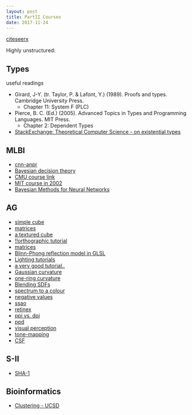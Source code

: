 ```yaml
---
layout: post
title: PartII Courses
date: 2017-11-24
---
```


[citeseerx](http://citeseerx.ist.psu.edu/index)

Highly unstructured:

## Types
useful readings
* Girard, J-Y. (tr. Taylor, P. & Lafont, Y.) (1989). Proofs and types. Cambridge University Press.
    * Chapter 11: System F (PLC) 
* Pierce, B. C. (Ed.) (2005). Advanced Topics in Types and Programming Languages. MIT Press.
    * Chapter 2: Dependent Types
* [StackExchange: Theoretical Computer Science - on existential types](https://cstheory.stackexchange.com/questions/32515/universal-and-existential-types)

## MLBI
* [cnn-anpr](https://matthewearl.github.io/2016/05/06/cnn-anpr)
* [Bayesian decision theory](http://www.cogsci.ucsd.edu/~ajyu/Teaching/Tutorials/bayes_dt.pdf)
* [CMU course link](https://www.cs.cmu.edu/afs/cs/academic/class/15782-f06/)
* [MIT course in 2002](https://ocw.mit.edu/courses/electrical-engineering-and-computer-science/6-825-techniques-in-artificial-intelligence-sma-5504-fall-2002/index.htm)
* [Bayesian Methods for Neural Networks](https://www.cs.cmu.edu/afs/cs/academic/class/15782-f06/slides/bayesian.pdf)

## AG
* [simple cube](https://www.tutorialspoint.com/jogl/jogl_3d_cube.htm)
* [matrices](https://solarianprogrammer.com/2013/05/22/opengl-101-matrices-projection-view-model/)
* [a textured cube](http://www.opengl-tutorial.org/beginners-tutorials/tutorial-5-a-textured-cube/)
* [!!orthographic tutorial](https://tutorialedge.net/java/lwjgl3/lwjgl-3-orthographic-camera-tutorial/)
* [matrices](http://www.opengl-tutorial.org/beginners-tutorials/tutorial-3-matrices/#the-model-view-and-projection-matrices)
* [Blinn-Phong reflection model in GLSL](http://sunandblackcat.com/tipFullView.php?l=eng&topicid=30&topic=Phong-Lighting)
* [Lighting tutorials](https://learnopengl.com/Lighting/Colors)
* [a very good tutorial..](https://learnopengl.com)
* [Gaussian curvature](https://math.stackexchange.com/questions/70210/is-there-any-easy-way-to-understand-the-definition-of-gaussian-curvature)
* [one-ring curvature](https://computergraphics.stackexchange.com/questions/1718/what-is-the-simplest-way-to-compute-principal-curvature-for-a-mesh-triangle)
* [Blending SDFs](http://www.iquilezles.org/www/articles/smin/smin.htm)
* [spectrum to a colour](https://scipython.com/blog/converting-a-spectrum-to-a-colour/)
* [negative values](https://photo.stackexchange.com/questions/67990/what-should-i-do-with-negative-values-when-computing-srgb-colors-from-spectra)
* [ssao](https://www.gamedev.net/articles/programming/graphics/a-simple-and-practical-approach-to-ssao-r2753/)
* [retinex](https://dragon.larc.nasa.gov/retinex/757/)
* [ppi vs. dpi](https://99designs.co.uk/blog/tips-en-gb/ppi-vs-dpi-whats-the-difference/)
* [ppd](https://www.toptal.com/designers/ui/the-industry-could-do-without-pixel-density-and-ppi-marketing)
* [visual perception](http://www.ics.uci.edu/~majumder/vispercep/vispercep.htm)
* [tone-mapping](https://www.cl.cam.ac.uk/~rkm38/pdfs/tone_mapping.pdf)
* [CSF](https://www.cl.cam.ac.uk/~rkm38/pdfs/mantiuk2016perceptual_display.pdf)

## S-II
* [SHA-1](https://www.youtube.com/watch?v=DMtFhACPnTY)

## Bioinformatics
* [Clustering - UCSD](https://cseweb.ucsd.edu/classes/sp11/cse181-a/SLKP/Clustering.pdf)
